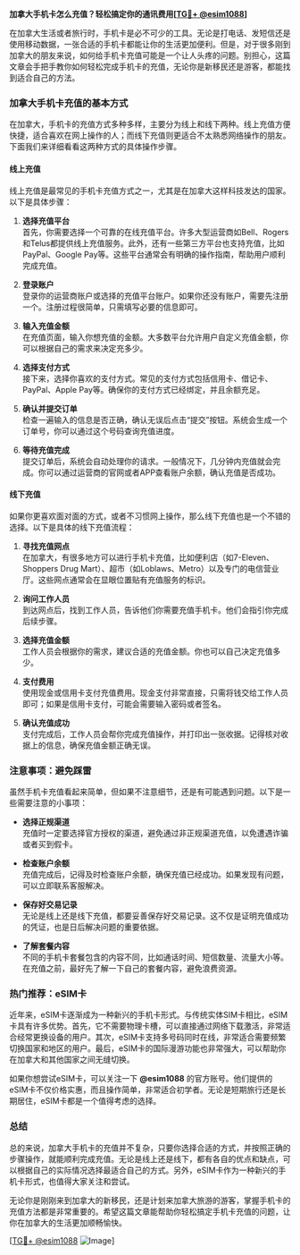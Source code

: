 **加拿大手机卡怎么充值？轻松搞定你的通讯费用[[TG💪+ @esim1088](https://t.me/s/esim1088)]**

在加拿大生活或者旅行时，手机卡是必不可少的工具。无论是打电话、发短信还是使用移动数据，一张合适的手机卡都能让你的生活更加便利。但是，对于很多刚到加拿大的朋友来说，如何给手机卡充值可能是一个让人头疼的问题。别担心，这篇文章会手把手教你如何轻松完成手机卡的充值，无论你是新移民还是游客，都能找到适合自己的方法。

### 加拿大手机卡充值的基本方式

在加拿大，手机卡的充值方式多种多样，主要分为线上和线下两种。线上充值方便快捷，适合喜欢在网上操作的人；而线下充值则更适合不太熟悉网络操作的朋友。下面我们来详细看看这两种方式的具体操作步骤。

#### 线上充值

线上充值是最常见的手机卡充值方式之一，尤其是在加拿大这样科技发达的国家。以下是具体步骤：

1. **选择充值平台**  
   首先，你需要选择一个可靠的在线充值平台。许多大型运营商如Bell、Rogers和Telus都提供线上充值服务。此外，还有一些第三方平台也支持充值，比如PayPal、Google Pay等。这些平台通常会有明确的操作指南，帮助用户顺利完成充值。

2. **登录账户**  
   登录你的运营商账户或选择的充值平台账户。如果你还没有账户，需要先注册一个。注册过程很简单，只需填写必要的信息即可。

3. **输入充值金额**  
   在充值页面，输入你想充值的金额。大多数平台允许用户自定义充值金额，你可以根据自己的需求来决定充多少。

4. **选择支付方式**  
   接下来，选择你喜欢的支付方式。常见的支付方式包括信用卡、借记卡、PayPal、Apple Pay等。确保你的支付方式已经绑定，并且余额充足。

5. **确认并提交订单**  
   检查一遍输入的信息是否正确，确认无误后点击“提交”按钮。系统会生成一个订单号，你可以通过这个号码查询充值进度。

6. **等待充值完成**  
   提交订单后，系统会自动处理你的请求。一般情况下，几分钟内充值就会完成。你可以通过运营商的官网或者APP查看账户余额，确认充值是否成功。

#### 线下充值

如果你更喜欢面对面的方式，或者不习惯网上操作，那么线下充值也是一个不错的选择。以下是具体的线下充值流程：

1. **寻找充值网点**  
   在加拿大，有很多地方可以进行手机卡充值，比如便利店（如7-Eleven、Shoppers Drug Mart）、超市（如Loblaws、Metro）以及专门的电信营业厅。这些网点通常会在显眼位置贴有充值服务的标识。

2. **询问工作人员**  
   到达网点后，找到工作人员，告诉他们你需要充值手机卡。他们会指引你完成后续步骤。

3. **选择充值金额**  
   工作人员会根据你的需求，建议合适的充值金额。你也可以自己决定充值多少。

4. **支付费用**  
   使用现金或信用卡支付充值费用。现金支付非常直接，只需将钱交给工作人员即可；如果是信用卡支付，可能会需要输入密码或者签名。

5. **确认充值成功**  
   支付完成后，工作人员会帮你完成充值操作，并打印出一张收据。记得核对收据上的信息，确保充值金额正确无误。

### 注意事项：避免踩雷

虽然手机卡充值看起来简单，但如果不注意细节，还是有可能遇到问题。以下是一些需要注意的小事项：

- **选择正规渠道**  
  充值时一定要选择官方授权的渠道，避免通过非正规渠道充值，以免遭遇诈骗或者买到假卡。

- **检查账户余额**  
  充值完成后，记得及时检查账户余额，确保充值已经成功。如果发现有问题，可以立即联系客服解决。

- **保存好交易记录**  
  无论是线上还是线下充值，都要妥善保存好交易记录。这不仅是证明充值成功的凭证，也是日后解决问题的重要依据。

- **了解套餐内容**  
  不同的手机卡套餐包含的内容不同，比如通话时间、短信数量、流量大小等。在充值之前，最好先了解一下自己的套餐内容，避免浪费资源。

### 热门推荐：eSIM卡

近年来，eSIM卡逐渐成为一种新兴的手机卡形式。与传统实体SIM卡相比，eSIM卡具有许多优势。首先，它不需要物理卡槽，可以直接通过网络下载激活，非常适合经常更换设备的用户。其次，eSIM卡支持多号码同时在线，非常适合需要频繁切换国家和地区的用户。最后，eSIM卡的国际漫游功能也非常强大，可以帮助你在加拿大和其他国家之间无缝切换。

如果你想尝试eSIM卡，可以关注一下 **@esim1088** 的官方账号。他们提供的eSIM卡不仅价格实惠，而且操作简单，非常适合初学者。无论是短期旅行还是长期居住，eSIM卡都是一个值得考虑的选择。

### 总结

总的来说，加拿大手机卡的充值并不复杂，只要你选择合适的方式，并按照正确的步骤操作，就能顺利完成充值。无论是线上还是线下，都有各自的优点和缺点，可以根据自己的实际情况选择最适合自己的方式。另外，eSIM卡作为一种新兴的手机卡形式，也值得大家关注和尝试。

无论你是刚刚来到加拿大的新移民，还是计划来加拿大旅游的游客，掌握手机卡的充值方法都是非常重要的。希望这篇文章能帮助你轻松搞定手机卡充值的问题，让你在加拿大的生活更加顺畅愉快。

[[TG💪+ @esim1088](https://t.me/s/esim1088) ![Image](https://i.postimg.cc/4NQfJmqS/Snipaste-2025-05-13-00-14-12.png)]